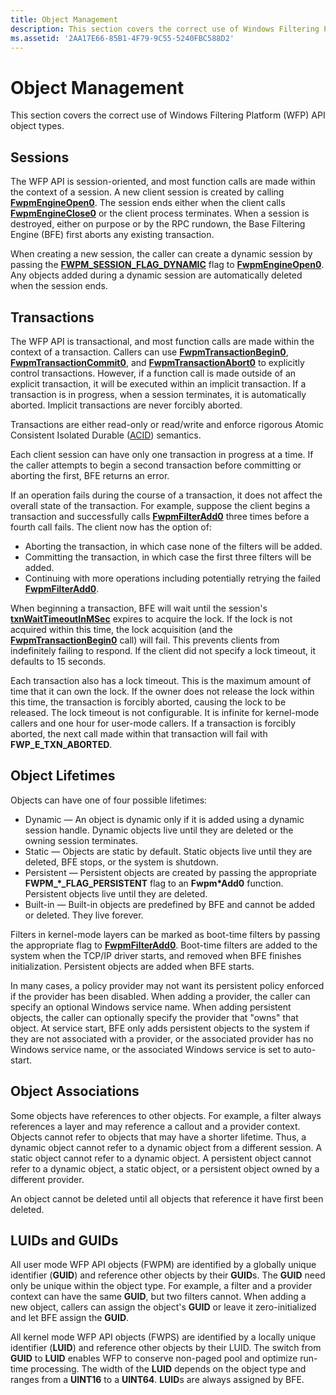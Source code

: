 ```yaml
---
title: Object Management
description: This section covers the correct use of Windows Filtering Platform (WFP) API object types.
ms.assetid: '2AA17E66-85B1-4F79-9C55-5240FBC588D2'
---
```


# Object Management

This section covers the correct use of Windows Filtering Platform (WFP) API object types.

## Sessions

The WFP API is session-oriented, and most function calls are made within the context of a session. A new client session is created by calling [**FwpmEngineOpen0**](fwpmengineopen0-func.md). The session ends either when the client calls [**FwpmEngineClose0**](fwpmengineclose0-func.md) or the client process terminates. When a session is destroyed, either on purpose or by the RPC rundown, the Base Filtering Engine (BFE) first aborts any existing transaction.

When creating a new session, the caller can create a dynamic session by passing the [**FWPM\_SESSION\_FLAG\_DYNAMIC**](fwpm-session0-struct.md) flag to [**FwpmEngineOpen0**](fwpmengineopen0-func.md). Any objects added during a dynamic session are automatically deleted when the session ends.

## Transactions

The WFP API is transactional, and most function calls are made within the context of a transaction. Callers can use [**FwpmTransactionBegin0**](fwpmtransactionbegin0-func.md), [**FwpmTransactionCommit0**](fwpmtransactioncommit0-func.md), and [**FwpmTransactionAbort0**](fwpmtransactionabort0-func.md) to explicitly control transactions. However, if a function call is made outside of an explicit transaction, it will be executed within an implicit transaction. If a transaction is in progress, when a session terminates, it is automatically aborted. Implicit transactions are never forcibly aborted.

Transactions are either read-only or read/write and enforce rigorous Atomic Consistent Isolated Durable ([ACID](http://go.microsoft.com/fwlink/p/?linkid=98334)) semantics.

Each client session can have only one transaction in progress at a time. If the caller attempts to begin a second transaction before committing or aborting the first, BFE returns an error.

If an operation fails during the course of a transaction, it does not affect the overall state of the transaction. For example, suppose the client begins a transaction and successfully calls [**FwpmFilterAdd0**](fwpmfilteradd0-func.md) three times before a fourth call fails. The client now has the option of:

-   Aborting the transaction, in which case none of the filters will be added.
-   Committing the transaction, in which case the first three filters will be added.
-   Continuing with more operations including potentially retrying the failed [**FwpmFilterAdd0**](fwpmfilteradd0-func.md).

When beginning a transaction, BFE will wait until the session's [**txnWaitTimeoutInMSec**](fwpm-session0-struct.md) expires to acquire the lock. If the lock is not acquired within this time, the lock acquisition (and the [**FwpmTransactionBegin0**](fwpmtransactionbegin0-func.md) call) will fail. This prevents clients from indefinitely failing to respond. If the client did not specify a lock timeout, it defaults to 15 seconds.

Each transaction also has a lock timeout. This is the maximum amount of time that it can own the lock. If the owner does not release the lock within this time, the transaction is forcibly aborted, causing the lock to be released. The lock timeout is not configurable. It is infinite for kernel-mode callers and one hour for user-mode callers. If a transaction is forcibly aborted, the next call made within that transaction will fail with **FWP\_E\_TXN\_ABORTED**.

## Object Lifetimes

Objects can have one of four possible lifetimes:

-   Dynamic — An object is dynamic only if it is added using a dynamic session handle. Dynamic objects live until they are deleted or the owning session terminates.
-   Static — Objects are static by default. Static objects live until they are deleted, BFE stops, or the system is shutdown.
-   Persistent — Persistent objects are created by passing the appropriate **FWPM\_\*\_FLAG\_PERSISTENT** flag to an **Fwpm\*Add0** function. Persistent objects live until they are deleted.
-   Built-in — Built-in objects are predefined by BFE and cannot be added or deleted. They live forever.

Filters in kernel-mode layers can be marked as boot-time filters by passing the appropriate flag to [**FwpmFilterAdd0**](fwpmfilteradd0-func.md). Boot-time filters are added to the system when the TCP/IP driver starts, and removed when BFE finishes initialization. Persistent objects are added when BFE starts.

In many cases, a policy provider may not want its persistent policy enforced if the provider has been disabled. When adding a provider, the caller can specify an optional Windows service name. When adding persistent objects, the caller can optionally specify the provider that "owns" that object. At service start, BFE only adds persistent objects to the system if they are not associated with a provider, or the associated provider has no Windows service name, or the associated Windows service is set to auto-start.

## Object Associations

Some objects have references to other objects. For example, a filter always references a layer and may reference a callout and a provider context. Objects cannot refer to objects that may have a shorter lifetime. Thus, a dynamic object cannot refer to a dynamic object from a different session. A static object cannot refer to a dynamic object. A persistent object cannot refer to a dynamic object, a static object, or a persistent object owned by a different provider.

An object cannot be deleted until all objects that reference it have first been deleted.

## LUIDs and GUIDs

All user mode WFP API objects (FWPM) are identified by a globally unique identifier (**GUID**) and reference other objects by their **GUID**s. The **GUID** need only be unique within the object type. For example, a filter and a provider context can have the same **GUID**, but two filters cannot. When adding a new object, callers can assign the object's **GUID** or leave it zero-initialized and let BFE assign the **GUID**.

All kernel mode WFP API objects (FWPS) are identified by a locally unique identifier (**LUID**) and reference other objects by their LUID. The switch from **GUID** to **LUID** enables WFP to conserve non-paged pool and optimize run-time processing. The width of the **LUID** depends on the object type and ranges from a **UINT16** to a **UINT64**. **LUID**s are always assigned by BFE.

 

 




